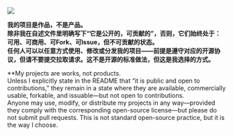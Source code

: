 <img src="https://skillicons.dev/icons?i=html,css,js,vscode,php,nginx,python,golang,aws,gcp,azure,vue,nodejs,git,docker,vim&theme=light&perline=8"/>

**我的项目是作品，不是产品。  
除非我在自述文件里明确写下“它是公开的，可贡献的”，否则，它们始终处于：可用、可商用、可Fork、可Issue，但不可贡献的状态。  
任何人可以以任意方式使用、修改或分发我的项目——前提是遵守对应的开源协议，但请不要提交拉取请求。这不是开源的标准做法，但这是我选择的方式。**

**My projects are works, not products.  
Unless I explicitly state in the README that “it is public and open to contributions,” they remain in a state where they are available, commercially usable, forkable, and issuable—but not open to contributions.  
Anyone may use, modify, or distribute my projects in any way—provided they comply with the corresponding open-source license—but please do not submit pull requests. This is not standard open-source practice, but it is the way I choose.